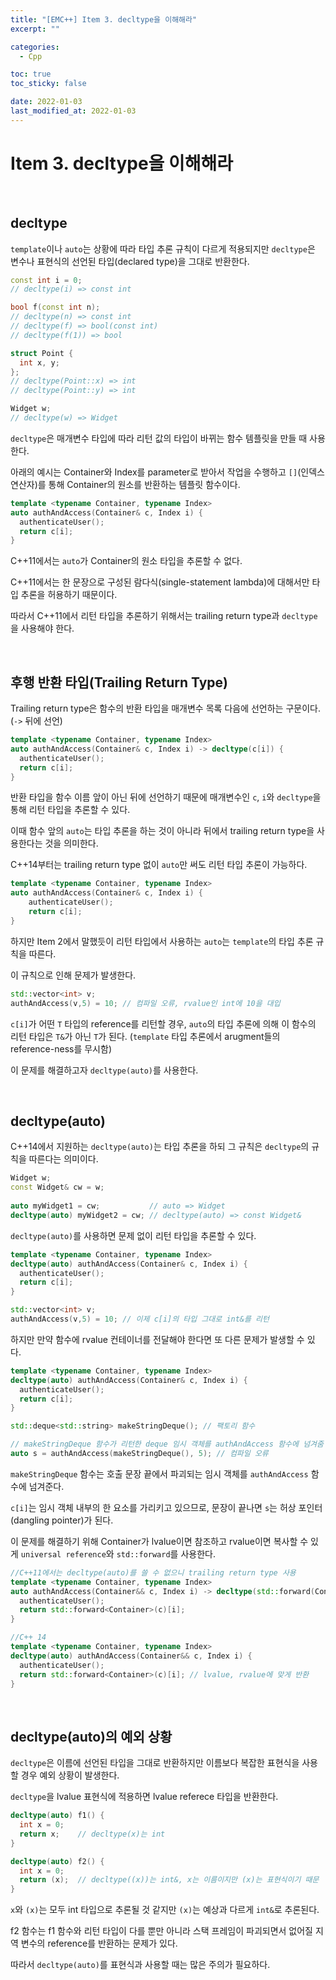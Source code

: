 ```yaml
---
title: "[EMC++] Item 3. decltype을 이해해라"
excerpt: ""

categories:
  - Cpp

toc: true
toc_sticky: false

date: 2022-01-03
last_modified_at: 2022-01-03
---
```


# Item 3. decltype을 이해해라

<br>

## decltype

`template`이나 `auto`는 상황에 따라 타입 추론 규칙이 다르게 적용되지만 `decltype`은 변수나 표현식의 선언된 타입(declared type)을 그대로 반환한다.

```c++
const int i = 0;
// decltype(i) => const int

bool f(const int n);
// decltype(n) => const int 
// decltype(f) => bool(const int)
// decltype(f(1)) => bool

struct Point {
  int x, y;
};
// decltype(Point::x) => int
// decltype(Point::y) => int

Widget w;
// decltype(w) => Widget
```

`decltype`은 매개변수 타입에 따라 리턴 값의 타입이 바뀌는 함수 템플릿을 만들 때 사용한다.

아래의 예시는 Container와 Index를 parameter로 받아서 작업을 수행하고 `[]`(인덱스 연산자)를 통해 Container의 원소를 반환하는 템플릿 함수이다.

```c++
template <typename Container, typename Index>
auto authAndAccess(Container& c, Index i) {
  authenticateUser();
  return c[i];
}
```

C++11에서는 `auto`가 Container의 원소 타입을 추론할 수 없다.

C++11에서는 한 문장으로 구성된 람다식(single-statement lambda)에 대해서만 타입 추론을 허용하기 때문이다.

따라서 C++11에서 리턴 타입을 추론하기 위해서는 trailing return type과 `decltype`을 사용해야 한다.

<br>

## 후행 반환 타입(Trailing Return Type)
Trailing return type은 함수의 반환 타입을 매개변수 목록 다음에 선언하는 구문이다. (`->` 뒤에 선언)

```c++
template <typename Container, typename Index>
auto authAndAccess(Container& c, Index i) -> decltype(c[i]) {
  authenticateUser();
  return c[i];
}
```

반환 타입을 함수 이름 앞이 아닌 뒤에 선언하기 때문에 매개변수인 `c`, `i`와 `decltype`을 통해 리턴 타입을 추론할 수 있다.

이때 함수 앞의 `auto`는 타입 추론을 하는 것이 아니라 뒤에서 trailing return type을 사용한다는 것을 의미한다.

C++14부터는 trailing return type 없이 `auto`만 써도 리턴 타입 추론이 가능하다.

```c++
template <typename Container, typename Index>
auto authAndAccess(Container& c, Index i) {
    authenticateUser();
    return c[i];
}
```

하지만 Item 2에서 말했듯이 리턴 타입에서 사용하는 `auto`는 `template`의 타입 추론 규칙을 따른다.

이 규칙으로 인해 문제가 발생한다.

```c++
std::vector<int> v;
authAndAccess(v,5) = 10; // 컴파일 오류, rvalue인 int에 10을 대입
```

`c[i]`가 어떤 `T` 타입의 reference를 리턴할 경우, `auto`의 타입 추론에 의해 이 함수의 리턴 타입은 `T&`가 아닌 `T`가 된다. (`template` 타입 추론에서 arugment들의 reference-ness를 무시함)

이 문제를 해결하고자 `decltype(auto)`를 사용한다.

<br>

## decltype(auto)

C++14에서 지원하는 `decltype(auto)`는 타입 추론을 하되 그 규칙은 `decltype`의 규칙을 따른다는 의미이다.

```c++
Widget w;
const Widget& cw = w;
 
auto myWidget1 = cw;           // auto => Widget
decltype(auto) myWidget2 = cw; // decltype(auto) => const Widget&
```

`decltype(auto)`를 사용하면 문제 없이 리턴 타입을 추론할 수 있다.

```c++
template <typename Container, typename Index>
decltype(auto) authAndAccess(Container& c, Index i) {
  authenticateUser();
  return c[i];
}

std::vector<int> v;
authAndAccess(v,5) = 10; // 이제 c[i]의 타입 그대로 int&를 리턴
```

하지만 만약 함수에 rvalue 컨테이너를 전달해야 한다면 또 다른 문제가 발생할 수 있다.

```c++
template <typename Container, typename Index>
decltype(auto) authAndAccess(Container& c, Index i) {
  authenticateUser();
  return c[i];
}

std::deque<std::string> makeStringDeque(); // 팩토리 함수

// makeStringDeque 함수가 리턴한 deque 임시 객체를 authAndAccess 함수에 넘겨줌
auto s = authAndAccess(makeStringDeque(), 5); // 컴파일 오류
```

`makeStringDeque` 함수는 호출 문장 끝에서 파괴되는 임시 객체를 `authAndAccess` 함수에 넘겨준다.

`c[i]`는 임시 객체 내부의 한 요소를 가리키고 있으므로, 문장이 끝나면 `s`는 허상 포인터(dangling pointer)가 된다.

이 문제를 해결하기 위해 Container가 lvalue이면 참조하고 rvalue이면 복사할 수 있게 `universal reference`와 `std::forward`를 사용한다.

```c++
//C++11에서는 decltype(auto)를 쓸 수 없으니 trailing return type 사용
template <typename Container, typename Index>
auto authAndAccess(Container&& c, Index i) -> decltype(std::forward(Container>(c)[i]) {
  authenticateUser();
  return std::forward<Container>(c)[i];
}

//C++ 14
template <typename Container, typename Index>
decltype(auto) authAndAccess(Container&& c, Index i) {
  authenticateUser();
  return std::forward<Container>(c)[i]; // lvalue, rvalue에 맞게 반환
}
```

<br>

## decltype(auto)의 예외 상황

`decltype`은 이름에 선언된 타입을 그대로 반환하지만 이름보다 복잡한 표현식을 사용할 경우 예외 상황이 발생한다.

`decltype`을 lvalue 표현식에 적용하면 lvalue referece 타입을 반환한다.

```c++
decltype(auto) f1() {
  int x = 0;
  return x;    // decltype(x)는 int
}

decltype(auto) f2() {
  int x = 0;
  return (x);  // decltype((x))는 int&, x는 이름이지만 (x)는 표현식이기 때문 
}
```
`x`와 `(x)`는 모두 int 타입으로 추론될 것 같지만 `(x)`는 예상과 다르게 `int&`로 추론된다.

f2 함수는 f1 함수와 리턴 타입이 다를 뿐만 아니라 스택 프레임이 파괴되면서 없어질 지역 변수의 reference를 반환하는 문제가 있다.

따라서 `decltype(auto)`를 표현식과 사용할 때는 많은 주의가 필요하다.

<br>